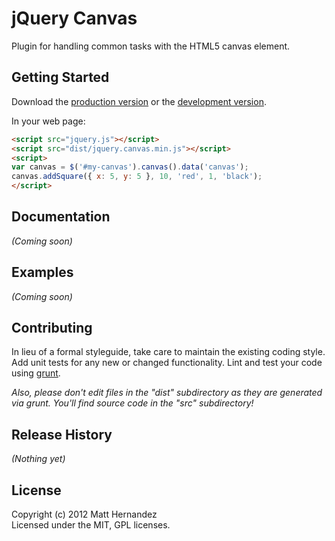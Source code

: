 # jQuery Canvas

Plugin for handling common tasks with the HTML5 canvas element.

## Getting Started
Download the [production version][min] or the [development version][max].

[min]: https://raw.github.com/fiveisprime/jquery.canvas/master/dist/jquery.canvas.min.js
[max]: https://raw.github.com/fiveisprime/jquery.canvas/master/dist/jquery.canvas.js

In your web page:

```html
<script src="jquery.js"></script>
<script src="dist/jquery.canvas.min.js"></script>
<script>
var canvas = $('#my-canvas').canvas().data('canvas');
canvas.addSquare({ x: 5, y: 5 }, 10, 'red', 1, 'black');
</script>
```

## Documentation
_(Coming soon)_

## Examples
_(Coming soon)_

## Contributing
In lieu of a formal styleguide, take care to maintain the existing coding style. Add unit tests for any new or changed functionality. Lint and test your code using [grunt](https://github.com/cowboy/grunt).

_Also, please don't edit files in the "dist" subdirectory as they are generated via grunt. You'll find source code in the "src" subdirectory!_

## Release History
_(Nothing yet)_

## License
Copyright (c) 2012 Matt Hernandez  
Licensed under the MIT, GPL licenses.
